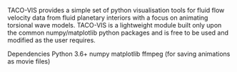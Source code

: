 TACO-VIS provides a simple set of python visualisation tools for fluid flow velocity data from fluid planetary interiors with a focus on animating torsional wave models. TACO-VIS is a lightweight module built only upon the common numpy/matplotlib python packages and is free to be used and modified as the user requires.

Dependencies
Python 3.6+
numpy
matplotlib
ffmpeg (for saving animations as movie files)
